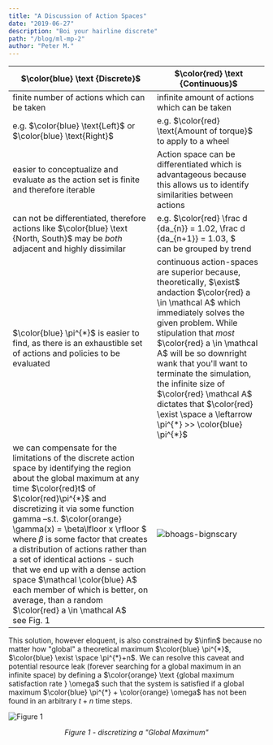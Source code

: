 ```yaml
---
title: "A Discussion of Action Spaces"
date: "2019-06-27"
description: "Boi your hairline discrete"
path: "/blog/ml-mp-2"
author: "Peter M."
---
```

<style type='text/css'>
  a {
    border-bottom: 1px solid hsla(131, 75%, 40%, 0.8);
    color: black;
    text-decoration: none;
    -webkit-transition: background-color .25s;
    transition: background-color .25s;
  }
  a:hover {
    background-color: hsla(131, 75%, 40%, 0.8);

  }

</style>

| $\color{blue} \text {Discrete}$ | $\color{red} \text {Continuous}$ |
|----------|------------|
| finite number of actions which can be taken | infinite amount of actions which can be taken |
| e.g. $\color{blue} \text{Left}$ or $\color{blue} \text{Right}$ | e.g. $\color{red} \text{Amount of torque}$ to apply to a wheel |
| easier to conceptualize and evaluate as the action set is finite and therefore iterable | Action space can be differentiated which is advantageous because this allows us to identify similarities between actions |
| can not be differentiated, therefore actions like $\color{blue} \text {North, South}$ may be *both* adjacent and highly dissimilar  | e.g. $\color{red} \frac d {da_{n}} = 1.02, \frac d {da_{n+1}} = 1.03,  $ <br> can be grouped by trend |
| $\color{blue} \pi^{*}$ is easier to find, as there is an exhaustible set of actions and policies to be evaluated | continuous action-spaces are superior because, theoretically, $\exist$ andaction $\color{red} a \in \mathcal A$ which immediately solves the given problem.  While stipulation that *most* $\color{red} a \in \mathcal A$ will be so downright wank that you'll want to terminate the simulation, the infinite size of $\color{red} \mathcal A$ dictates that $\color{red} \exist \space a \leftarrow  \pi^{*} >> \color{blue} \pi^{*}$|  
| we can compensate for the limitations of the discrete action space by identifying the region about the global maximum at any time $\color{red}t$ of $\color{red}\pi^{*}$ and discretizing it via some function gamma –s.t. $\color{orange} \gamma(x) = \beta\lfloor x \rfloor $ where $\beta$ is some factor that creates a distribution of actions rather than a set of identical actions - such that we end up with a dense action space $\mathcal \color{blue} A$ each member of which is better, on average, than a random $\color{red} a \in \mathcal A$ <br>see Fig. 1| ![bhoags-bignscary](https://i.imgur.com/BiJlJjv.jpg) |


This solution, however eloquent, is also constrained by $\infin$ because no matter how "global" a theoretical maximum $\color{blue} \pi^{*}$, $\color{blue} \exist \space  \pi^{*}+n$.  We can resolve this caveat and potential resource leak (forever searching for a global maximum in an infinite space) by defining a $\color{orange} \text {global maximum satisfaction rate } \omega$ such that the system is satisfied if a global maximum $\color{blue} \pi^{*} + \color{orange} \omega$ has not been found in an arbitrary $t + n$ time steps.


![Figure 1](https://i.imgur.com/wLYA0qY.png)
<center><i>Figure 1 - discretizing a "Global Maximum"</i></center>
